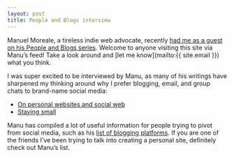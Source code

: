 ```yaml
---
layout: post
title: People and Blogs interview
---
```


Manuel Moreale, a tireless indie web advocate, recently
[had me as a guest on his People and Blogs series](https://manuelmoreale.com/pb-max-kapur).
Welcome to anyone visiting this site via Manu’s feed! Take a look around and
[let me know](mailto:{{ site.email }}) what you think.

I was super excited to be interviewed by Manu, as many of his writings have
sharpened my thinking around why I prefer blogging, email, and group chats to
brand-name social media:

- [On personal websites and social web](https://manuelmoreale.com/on-personal-websites-and-social-web)
- [Staying small](https://manuelmoreale.com/small-scale-is-the-best-scale)

Manu has compiled a lot of useful information for people trying to pivot from
social media, such as his
[list of blogging platforms](https://manuelmoreale.com/blog-platforms). If you
are one of the friends I’ve been trying to talk into creating a personal site,
definitely check out Manu’s list.
